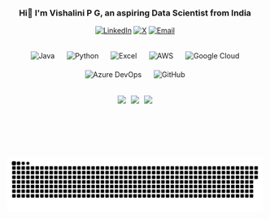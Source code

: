 <h3 align="center"> Hi👋 I'm Vishalini P G, an aspiring Data Scientist from India</h3>

<div align="center">
  <a href="https://linkedin.com/in/vishalinipg" target="_blank"><img src="https://img.icons8.com/fluency/30/linkedin.png" alt="LinkedIn" /></a>
  <a href="https://x.com/vishalinipg" target="_blank"><img src="https://img.icons8.com/fluency/30/twitterx--v1.png" alt="X" /></a>
  <a href="mailto:vishalinipg@gmail.com"><img src="https://img.icons8.com/fluency/30/gmail.png" alt="Email" /></a>
</div>

###

<div align="center">
  <img src="https://img.icons8.com/fluency/35/java-coffee-cup-logo.png" style="margin: 10px;" alt="Java" />
  <img src="https://img.icons8.com/fluency/35/python.png" style="margin: 10px;" alt="Python" />
  <img src="https://img.icons8.com/fluency/35/microsoft-excel-2019.png" style="margin: 10px;" alt="Excel" />
  <img src="https://img.icons8.com/color/35/amazon-web-services.png" style="margin: 10px;" alt="AWS" />
  <img src="https://img.icons8.com/fluency/35/google-cloud.png" style="margin: 10px;" alt="Google Cloud" />
  <img src="https://img.icons8.com/external-tal-revivo-shadow-tal-revivo/30/external-development-experience-through-the-native-integrations-of-azure-with-visual-studio-logo-shadow-tal-revivo.png" style="margin: 10px;" alt="Azure DevOps" />
  <img src="https://img.icons8.com/fluency/35/github.png" style="margin: 10px;" alt="GitHub" />
</div>

###

<div align="center" style="display: flex; justify-content: center; gap: 10px;">
  <img src="https://github-readme-stats.vercel.app/api?username=vishalinipg&theme=dark&hide_border=false&include_all_commits=false&count_private=false" height="120"/>
  <img src="https://nirzak-streak-stats.vercel.app/?user=vishalinipg&theme=dark&hide_border=false" height="120"/>
  <img src="https://github-readme-stats.vercel.app/api/top-langs/?username=vishalinipg&theme=dark&hide_border=false&include_all_commits=false&count_private=false&layout=compact" height="120"/>
</div>

<div align="center">
<picture>
  <source media="(prefers-color-scheme: dark)" srcset="https://raw.githubusercontent.com/vishalinipg/vishalinipg/output/github-snake-dark.svg" />
  <source media="(prefers-color-scheme: light)" srcset="https://raw.githubusercontent.com/vishalinipg/vishalinipg/output/github-snake.svg" />
  <img alt="github-snake" src="https://raw.githubusercontent.com/vishalinipg/vishalinipg/output/github-snake.svg" />
</picture>
</div>
